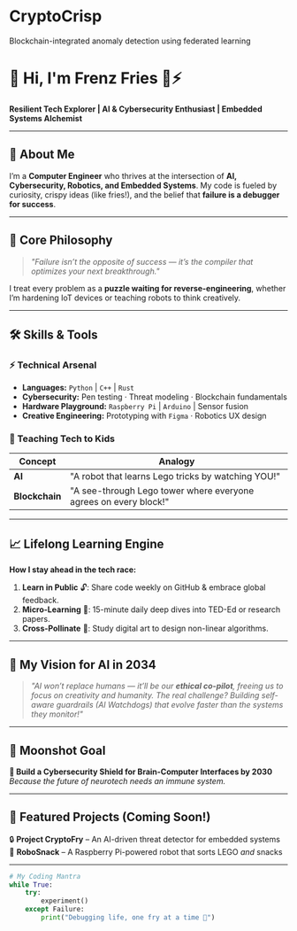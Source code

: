 # CryptoCrisp
Blockchain-integrated anomaly detection using federated learning

# 👋 Hi, I'm Frenz Fries 🍟⚡  
**Resilient Tech Explorer | AI & Cybersecurity Enthusiast | Embedded Systems Alchemist**  

---

## 🚀 About Me  
I’m a **Computer Engineer** who thrives at the intersection of **AI, Cybersecurity, Robotics, and Embedded Systems**. My code is fueled by curiosity, crispy ideas (like fries!), and the belief that **failure is a debugger for success**.  

---

## 🔑 Core Philosophy  
> *"Failure isn’t the opposite of success — it’s the compiler that optimizes your next breakthrough."*  

I treat every problem as a **puzzle waiting for reverse-engineering**, whether I’m hardening IoT devices or teaching robots to think creatively.

---

## 🛠️ Skills & Tools  
### **⚡ Technical Arsenal**  
- **Languages:** `Python` | `C++` | `Rust`  
- **Cybersecurity:** Pen testing · Threat modeling · Blockchain fundamentals  
- **Hardware Playground:** `Raspberry Pi` | `Arduino` | Sensor fusion  
- **Creative Engineering:** Prototyping with `Figma` · Robotics UX design  

### **🧠 Teaching Tech to Kids**  
| Concept       | Analogy                          |  
|---------------|----------------------------------|  
| **AI**        | "A robot that learns Lego tricks by watching YOU!" |  
| **Blockchain**| "A see-through Lego tower where everyone agrees on every block!" |  

---

## 📈 Lifelong Learning Engine  
**How I stay ahead in the tech race:**  
1. **Learn in Public** 🔓: Share code weekly on GitHub & embrace global feedback.  
2. **Micro-Learning** 🧩: 15-minute daily deep dives into TED-Ed or research papers.  
3. **Cross-Pollinate** 🌸: Study digital art to design non-linear algorithms.  

---

## 🤖 My Vision for AI in 2034  
> *"AI won’t replace humans — it’ll be our **ethical co-pilot**, freeing us to focus on creativity and humanity. The real challenge? Building self-aware guardrails (AI Watchdogs) that evolve faster than the systems they monitor!"*  

---

## 🌟 Moonshot Goal  
**🚀 Build a Cybersecurity Shield for Brain-Computer Interfaces by 2030**  
*Because the future of neurotech needs an immune system.*

---

## 📌 Featured Projects (Coming Soon!)  
🔒 **Project CryptoFry** – An AI-driven threat detector for embedded systems  
🤖 **RoboSnack** – A Raspberry Pi-powered robot that sorts LEGO *and* snacks  

---

```python
# My Coding Mantra  
while True:  
    try:  
        experiment()  
    except Failure:  
        print("Debugging life, one fry at a time 🍟")  

